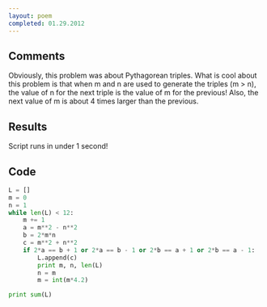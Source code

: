 ```yaml
---
layout: poem
completed: 01.29.2012
---
```


## Comments

Obviously, this problem was about Pythagorean triples. What is cool about this
problem is that when m and n are used to generate the triples (m > n), the
value of n for the next triple is the value of m for the previous! Also, the
next value of m is about 4 times larger than the previous.

## Results

Script runs in under 1 second!

## Code

```python
L = []
m = 0
n = 1
while len(L) < 12:
	m += 1
	a = m**2 - n**2
	b = 2*m*n
	c = m**2 + n**2
	if 2*a == b + 1 or 2*a == b - 1 or 2*b == a + 1 or 2*b == a - 1:
		L.append(c)
		print m, n, len(L)
		n = m
		m = int(m*4.2)

print sum(L)
```
